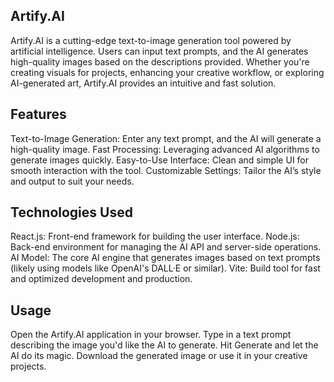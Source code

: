

## Artify.AI
Artify.AI is a cutting-edge text-to-image generation tool powered by artificial intelligence. Users can input text prompts, and the AI generates high-quality images based on the descriptions provided. Whether you're creating visuals for projects, enhancing your creative workflow, or exploring AI-generated art, Artify.AI provides an intuitive and fast solution.

## Features
Text-to-Image Generation: Enter any text prompt, and the AI will generate a high-quality image.
Fast Processing: Leveraging advanced AI algorithms to generate images quickly.
Easy-to-Use Interface: Clean and simple UI for smooth interaction with the tool.
Customizable Settings: Tailor the AI’s style and output to suit your needs.

## Technologies Used
React.js: Front-end framework for building the user interface.
Node.js: Back-end environment for managing the AI API and server-side operations.
AI Model: The core AI engine that generates images based on text prompts (likely using models like OpenAI's DALL·E or similar).
Vite: Build tool for fast and optimized development and production.

## Usage
Open the Artify.AI application in your browser.
Type in a text prompt describing the image you'd like the AI to generate.
Hit Generate and let the AI do its magic.
Download the generated image or use it in your creative projects.
